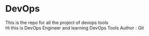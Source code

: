# DevOps
This is the repo for all the project of devops tools
<br>
Hi this is DevOps Engineer and learning DevOps Tools
Author : Git